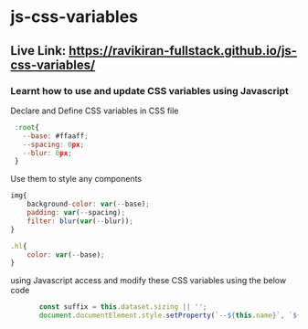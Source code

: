 # js-css-variables
## Live Link: https://ravikiran-fullstack.github.io/js-css-variables/


### Learnt how to use and update CSS variables using Javascript

   Declare and Define CSS variables in CSS file
   ```javascript
    :root{
      --base: #ffaaff;
      --spacing: 0px;
      --blur: 0px;
    }
   ```
  Use them to style any components
  ```javascript
  img{
      background-color: var(--base);
      padding: var(--spacing);
      filter: blur(var(--blur));
  }

  .hl{
      color: var(--base);
  }
  ```
  
  using Javascript access and modify these CSS variables using the below code
  
  ```javascript
         const suffix = this.dataset.sizing || '';
         document.documentElement.style.setProperty(`--${this.name}`, `${this.value}${suffix}`)
   ```
  
